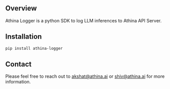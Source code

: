 ## Overview
Athina Logger is a python SDK to log LLM inferences to Athina API Server. 


## Installation

```bash
pip install athina-logger
```

## Contact 

Please feel free to reach out to akshat@athina.ai or shiv@athina.ai for more information.
